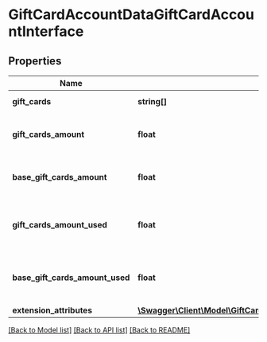 # GiftCardAccountDataGiftCardAccountInterface

## Properties
Name | Type | Description | Notes
------------ | ------------- | ------------- | -------------
**gift_cards** | **string[]** | Cards codes | 
**gift_cards_amount** | **float** | Cards amount in quote currency | 
**base_gift_cards_amount** | **float** | Cards amount in base currency | 
**gift_cards_amount_used** | **float** | Cards amount used in quote currency | 
**base_gift_cards_amount_used** | **float** | Cards amount used in base currency | 
**extension_attributes** | [**\Swagger\Client\Model\GiftCardAccountDataGiftCardAccountExtensionInterface**](GiftCardAccountDataGiftCardAccountExtensionInterface.md) |  | [optional] 

[[Back to Model list]](../README.md#documentation-for-models) [[Back to API list]](../README.md#documentation-for-api-endpoints) [[Back to README]](../README.md)


